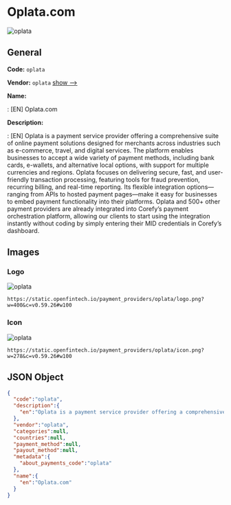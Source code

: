 
# Oplata.com 
![oplata](https://static.openfintech.io/payment_providers/oplata/logo.png?w=400&c=v0.59.26#w100)  

## General 
 
**Code:** `oplata` 
 
**Vendor:** `oplata` [show -->](/vendors/oplata/) 
 
**Name:** 
 
:	[EN] Oplata.com 
 
**Description:** 
 
: [EN] Oplata is a payment service provider offering a comprehensive suite of online payment solutions designed for merchants across industries such as e-commerce, travel, and digital services. The platform enables businesses to accept a wide variety of payment methods, including bank cards, e-wallets, and alternative local options, with support for multiple currencies and regions. Oplata focuses on delivering secure, fast, and user-friendly transaction processing, featuring tools for fraud prevention, recurring billing, and real-time reporting. Its flexible integration options—ranging from APIs to hosted payment pages—make it easy for businesses to embed payment functionality into their platforms. Oplata and 500+ other payment providers are already integrated into Corefy’s payment orchestration platform, allowing our clients to start using the integration instantly without coding by simply entering their MID credentials in Corefy’s dashboard. 
 

## Images 

### Logo 
 
![oplata](https://static.openfintech.io/payment_providers/oplata/logo.png?w=400&c=v0.59.26#w100)  

```
https://static.openfintech.io/payment_providers/oplata/logo.png?w=400&c=v0.59.26#w100
```  

### Icon 
 
![oplata](https://static.openfintech.io/payment_providers/oplata/icon.png?w=278&c=v0.59.26#w100)  

```
https://static.openfintech.io/payment_providers/oplata/icon.png?w=278&c=v0.59.26#w100
```  

## JSON Object 

```json
{
  "code":"oplata",
  "description":{
    "en":"Oplata is a payment service provider offering a comprehensive suite of online payment solutions designed for merchants across industries such as e-commerce, travel, and digital services. The platform enables businesses to accept a wide variety of payment methods, including bank cards, e-wallets, and alternative local options, with support for multiple currencies and regions. Oplata focuses on delivering secure, fast, and user-friendly transaction processing, featuring tools for fraud prevention, recurring billing, and real-time reporting. Its flexible integration options\u2014ranging from APIs to hosted payment pages\u2014make it easy for businesses to embed payment functionality into their platforms. Oplata and 500+ other payment providers are already integrated into Corefy\u2019s payment orchestration platform, allowing our clients to start using the integration instantly without coding by simply entering their MID credentials in Corefy\u2019s dashboard."
  },
  "vendor":"oplata",
  "categories":null,
  "countries":null,
  "payment_method":null,
  "payout_method":null,
  "metadata":{
    "about_payments_code":"oplata"
  },
  "name":{
    "en":"Oplata.com"
  }
}
```  
